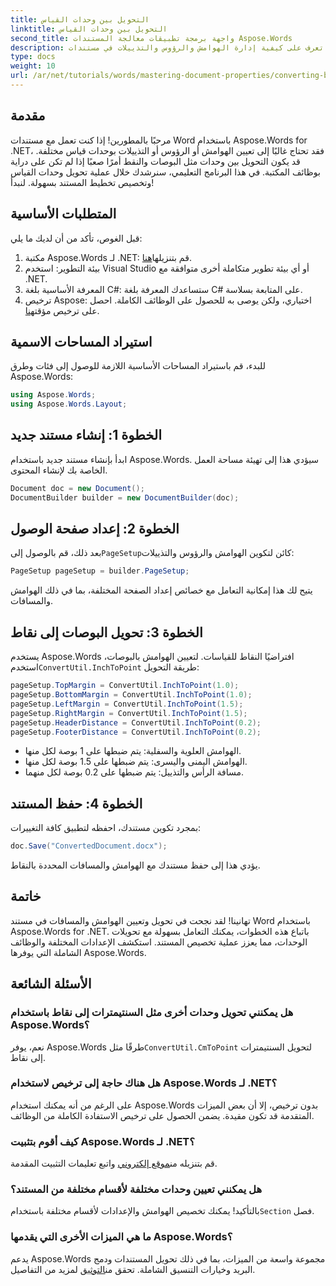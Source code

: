 ```yaml
---
title: التحويل بين وحدات القياس
linktitle: التحويل بين وحدات القياس
second_title: واجهة برمجة تطبيقات معالجة المستندات Aspose.Words
description: تعرف على كيفية إدارة الهوامش والرؤوس والتذييلات في مستندات Word بفعالية باستخدام Aspose.Words for .NET. يرشدك هذا الدليل التفصيلي خلال تحويل وحدات القياس.
type: docs
weight: 10
url: /ar/net/tutorials/words/mastering-document-properties/converting-between-measurement-units/
---
```

## مقدمة

مرحبًا بالمطورين! إذا كنت تعمل مع مستندات Word باستخدام Aspose.Words for .NET، فقد تحتاج غالبًا إلى تعيين الهوامش أو الرؤوس أو التذييلات بوحدات قياس مختلفة. قد يكون التحويل بين وحدات مثل البوصات والنقط أمرًا صعبًا إذا لم تكن على دراية بوظائف المكتبة. في هذا البرنامج التعليمي، سنرشدك خلال عملية تحويل وحدات القياس وتخصيص تخطيط المستند بسهولة. لنبدأ!

## المتطلبات الأساسية

قبل الغوص، تأكد من أن لديك ما يلي:

1.  مكتبة Aspose.Words لـ .NET: قم بتنزيلها[هنا](https://releases.aspose.com/words/net/).
2. بيئة التطوير: استخدم Visual Studio أو أي بيئة تطوير متكاملة أخرى متوافقة مع .NET.
3. المعرفة الأساسية بلغة C#: ستساعدك المعرفة بلغة C# على المتابعة بسلاسة.
4.  ترخيص Aspose: اختياري، ولكن يوصى به للحصول على الوظائف الكاملة. احصل على ترخيص مؤقت[هنا](https://purchase.aspose.com/temporary-license/).

## استيراد المساحات الاسمية

للبدء، قم باستيراد المساحات الأساسية اللازمة للوصول إلى فئات وطرق Aspose.Words:

```csharp
using Aspose.Words;
using Aspose.Words.Layout;
```

## الخطوة 1: إنشاء مستند جديد

ابدأ بإنشاء مستند جديد باستخدام Aspose.Words. سيؤدي هذا إلى تهيئة مساحة العمل الخاصة بك لإنشاء المحتوى.

```csharp
Document doc = new Document();
DocumentBuilder builder = new DocumentBuilder(doc);
```

## الخطوة 2: إعداد صفحة الوصول

 بعد ذلك، قم بالوصول إلى`PageSetup`كائن لتكوين الهوامش والرؤوس والتذييلات:

```csharp
PageSetup pageSetup = builder.PageSetup;
```

يتيح لك هذا إمكانية التعامل مع خصائص إعداد الصفحة المختلفة، بما في ذلك الهوامش والمسافات.

## الخطوة 3: تحويل البوصات إلى نقاط

 يستخدم Aspose.Words افتراضيًا النقاط للقياسات. لتعيين الهوامش بالبوصات، استخدم`ConvertUtil.InchToPoint` طريقة التحويل:

```csharp
pageSetup.TopMargin = ConvertUtil.InchToPoint(1.0);
pageSetup.BottomMargin = ConvertUtil.InchToPoint(1.0);
pageSetup.LeftMargin = ConvertUtil.InchToPoint(1.5);
pageSetup.RightMargin = ConvertUtil.InchToPoint(1.5);
pageSetup.HeaderDistance = ConvertUtil.InchToPoint(0.2);
pageSetup.FooterDistance = ConvertUtil.InchToPoint(0.2);
```

- الهوامش العلوية والسفلية: يتم ضبطها على 1 بوصة لكل منها.
- الهوامش اليمنى واليسرى: يتم ضبطها على 1.5 بوصة لكل منها.
- مسافة الرأس والتذييل: يتم ضبطها على 0.2 بوصة لكل منهما.

## الخطوة 4: حفظ المستند

بمجرد تكوين مستندك، احفظه لتطبيق كافة التغييرات:

```csharp
doc.Save("ConvertedDocument.docx");
```

يؤدي هذا إلى حفظ مستندك مع الهوامش والمسافات المحددة بالنقاط.

## خاتمة

تهانينا! لقد نجحت في تحويل وتعيين الهوامش والمسافات في مستند Word باستخدام Aspose.Words for .NET. باتباع هذه الخطوات، يمكنك التعامل بسهولة مع تحويلات الوحدات، مما يعزز عملية تخصيص المستند. استكشف الإعدادات المختلفة والوظائف الشاملة التي يوفرها Aspose.Words.

## الأسئلة الشائعة

### هل يمكنني تحويل وحدات أخرى مثل السنتيمترات إلى نقاط باستخدام Aspose.Words؟
 نعم، يوفر Aspose.Words طرقًا مثل`ConvertUtil.CmToPoint` لتحويل السنتيمترات إلى نقاط.

### هل هناك حاجة إلى ترخيص لاستخدام Aspose.Words لـ .NET؟
على الرغم من أنه يمكنك استخدام Aspose.Words بدون ترخيص، إلا أن بعض الميزات المتقدمة قد تكون مقيدة. يضمن الحصول على ترخيص الاستفادة الكاملة من الوظائف.

### كيف أقوم بتثبيت Aspose.Words لـ .NET؟
 قم بتنزيله من[موقع إلكتروني](https://releases.aspose.com/words/net/) واتبع تعليمات التثبيت المقدمة.

### هل يمكنني تعيين وحدات مختلفة لأقسام مختلفة من المستند؟
 بالتأكيد! يمكنك تخصيص الهوامش والإعدادات لأقسام مختلفة باستخدام`Section` فصل.

### ما هي الميزات الأخرى التي يقدمها Aspose.Words؟
 يدعم Aspose.Words مجموعة واسعة من الميزات، بما في ذلك تحويل المستندات ودمج البريد وخيارات التنسيق الشاملة. تحقق من[التوثيق](https://reference.aspose.com/words/net/) لمزيد من التفاصيل.
